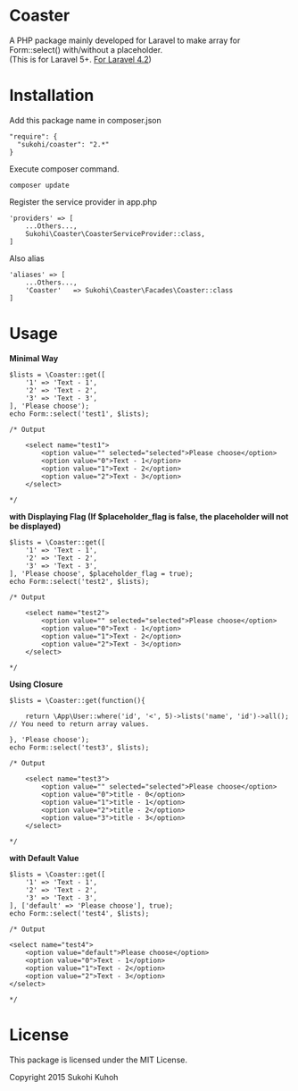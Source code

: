 # Coaster
A PHP package mainly developed for Laravel to make array for Form::select() with/without a placeholder.  
(This is for Laravel 5+. [For Laravel 4.2](https://github.com/SUKOHI/Coaster/tree/1.0))

Installation
====

Add this package name in composer.json

    "require": {
      "sukohi/coaster": "2.*"
    }

Execute composer command.

    composer update

Register the service provider in app.php

    'providers' => [
        ...Others...,  
        Sukohi\Coaster\CoasterServiceProvider::class,
    ]

Also alias

    'aliases' => [
        ...Others...,  
        'Coaster'   => Sukohi\Coaster\Facades\Coaster::class
    ]
    
Usage
====

**Minimal Way**

    $lists = \Coaster::get([
        '1' => 'Text - 1',
        '2' => 'Text - 2',
        '3' => 'Text - 3',
    ], 'Please choose');
    echo Form::select('test1', $lists);

    /* Output

        <select name="test1">
            <option value="" selected="selected">Please choose</option>
            <option value="0">Text - 1</option>
            <option value="1">Text - 2</option>
            <option value="2">Text - 3</option>
        </select>

    */


**with Displaying Flag (If $placeholder_flag is false, the placeholder will not be displayed)**

    $lists = \Coaster::get([
        '1' => 'Text - 1',
        '2' => 'Text - 2',
        '3' => 'Text - 3',
    ], 'Please choose', $placeholder_flag = true);
    echo Form::select('test2', $lists);

    /* Output

        <select name="test2">
            <option value="" selected="selected">Please choose</option>
            <option value="0">Text - 1</option>
            <option value="1">Text - 2</option>
            <option value="2">Text - 3</option>
        </select>

    */


**Using Closure**

    $lists = \Coaster::get(function(){

        return \App\User::where('id', '<', 5)->lists('name', 'id')->all();    // You need to return array values.

    }, 'Please choose');
    echo Form::select('test3', $lists);

    /* Output

        <select name="test3">
            <option value="" selected="selected">Please choose</option>
            <option value="0">title - 0</option>
            <option value="1">title - 1</option>
            <option value="2">title - 2</option>
            <option value="3">title - 3</option>
        </select>

    */


**with Default Value**

    $lists = \Coaster::get([
        '1' => 'Text - 1',
        '2' => 'Text - 2',
        '3' => 'Text - 3',
    ], ['default' => 'Please choose'], true);
    echo Form::select('test4', $lists);

    /* Output

    <select name="test4">
        <option value="default">Please choose</option>
        <option value="0">Text - 1</option>
        <option value="1">Text - 2</option>
        <option value="2">Text - 3</option>
    </select>

    */
        
License
====
This package is licensed under the MIT License.

Copyright 2015 Sukohi Kuhoh